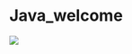 # Java_welcome

![](http://www.farsoe.dk/fileadmin/_processed_/csm_Computer_laeser_en_bog_-_tegning_bbc0e13c78.jpg)

